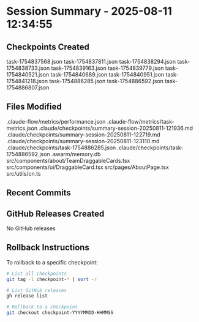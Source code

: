 # Session Summary - 2025-08-11 12:34:55

## Checkpoints Created
task-1754837568.json
task-1754837811.json
task-1754838294.json
task-1754838733.json
task-1754839163.json
task-1754839779.json
task-1754840521.json
task-1754840689.json
task-1754840951.json
task-1754841218.json
task-1754886285.json
task-1754886592.json
task-1754886807.json

## Files Modified
.claude-flow/metrics/performance.json
.claude-flow/metrics/task-metrics.json
.claude/checkpoints/summary-session-20250811-121936.md
.claude/checkpoints/summary-session-20250811-122719.md
.claude/checkpoints/summary-session-20250811-123110.md
.claude/checkpoints/task-1754886285.json
.claude/checkpoints/task-1754886592.json
.swarm/memory.db
src/components/about/TeamDraggableCards.tsx
src/components/ui/DraggableCard.tsx
src/pages/AboutPage.tsx
src/utils/cn.ts

## Recent Commits


## GitHub Releases Created
No GitHub releases

## Rollback Instructions
To rollback to a specific checkpoint:
```bash
# List all checkpoints
git tag -l checkpoint-* | sort -r

# List GitHub releases
gh release list

# Rollback to a checkpoint
git checkout checkpoint-YYYYMMDD-HHMMSS
```
